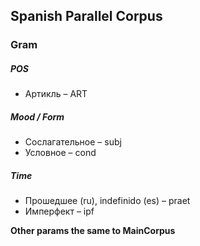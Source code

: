 ## Spanish Parallel Corpus

### Gram
##### POS
* Артикль – ART


##### Mood / Form
* Сослагательное – subj
* Условное – cond


##### Time
* Прошедшее (ru), indefinido (es) – praet
* Имперфект – ipf


**Other params the same to MainCorpus**